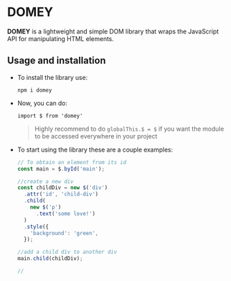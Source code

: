 # DOMEY

  **DOMEY** is a lightweight and simple DOM library that wraps the JavaScript
   API for manipulating HTML elements.

## Usage and installation

  - To install the library use:

    `npm i domey`

  - Now, you can do:

    `import $ from 'domey'`

    > Highly recommend to do `globalThis.$ = $` if you want the module to be accessed everywhere in your project

  - To start using the library these are a couple examples:

    ```JavaScript
    // To obtain an element from its id
    const main = $.byId('main');

    //create a new div
    const childDiv = new $('div')
      .attr('id', 'child-div')
      .child(
        new $('p')
          .text('some love!')
      )
      .style({
        'background': 'green',
      });

    //add a child div to another div
    main.child(childDiv);

    //
    ```
